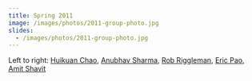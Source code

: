 ```yaml
---
title: Spring 2011
image: /images/photos/2011-group-photo.jpg
slides:
  - /images/photos/2011-group-photo.jpg
---
```


Left to right: [Huikuan Chao](/members/huikuan-chao/), [Anubhav Sharma](/members/anubhav-sharma/), [Rob Riggleman](/members/robert-riggleman/), [Eric Pao](/members/eric-pao/), [Amit Shavit](/members/amit-shavit/)

